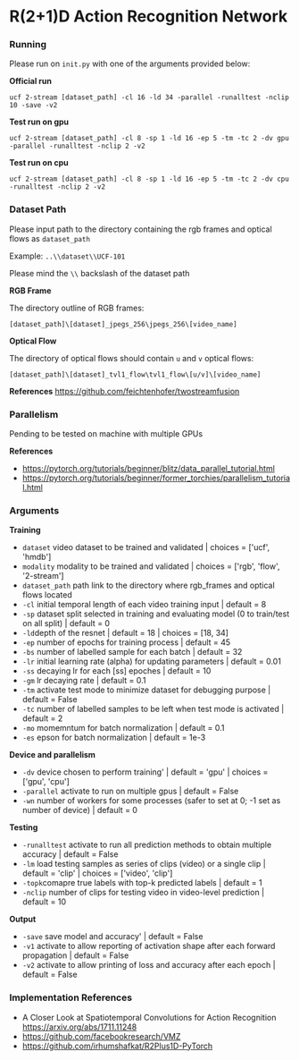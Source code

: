 # R(2+1)D Action Recognition Network
### Running

Please run on `init.py` with one of the arguments provided below:

**Official run**

`ucf 2-stream [dataset_path] -cl 16 -ld 34 -parallel -runalltest -nclip 10 -save -v2`

**Test run on gpu**

`ucf 2-stream [dataset_path] -cl 8 -sp 1 -ld 16 -ep 5 -tm -tc 2 -dv gpu -parallel -runalltest -nclip 2 -v2`

**Test run on cpu**

`ucf 2-stream [dataset_path] -cl 8 -sp 1 -ld 16 -ep 5 -tm -tc 2 -dv cpu -runalltest -nclip 2 -v2`

### Dataset Path

Please input path to the directory containing the rgb frames and optical flows as `dataset_path` 

Example: `..\\dataset\\UCF-101`

Please mind the `\\` backslash of the dataset path

**RGB Frame**

The directory outline of RGB frames:

`[dataset_path]\[dataset]_jpegs_256\jpegs_256\[video_name]`

**Optical Flow**

The directory of optical flows should contain `u` and `v` optical flows:

`[dataset_path]\[dataset]_tvl1_flow\tvl1_flow\[u/v]\[video_name]`

**References**
https://github.com/feichtenhofer/twostreamfusion

### Parallelism

Pending to be tested on machine with multiple GPUs

**References**
- https://pytorch.org/tutorials/beginner/blitz/data_parallel_tutorial.html
- https://pytorch.org/tutorials/beginner/former_torchies/parallelism_tutorial.html

### Arguments

**Training**

- `dataset` video dataset to be trained and validated | choices = ['ucf', 'hmdb']
- `modality` modality to be trained and validated | choices = ['rgb', 'flow', '2-stream']
- `dataset_path` path link to the directory where rgb_frames and optical flows located
- `-cl` initial temporal length of each video training input | default = 8
- `-sp` dataset split selected in training and evaluating model (0 to train/test on all split) | default = 0
- `-ld`depth of the resnet | default = 18 | choices = [18, 34]
- `-ep` number of epochs for training process | default = 45
- `-bs` number of labelled sample for each batch | default = 32
- `-lr` initial learning rate (alpha) for updating parameters | default = 0.01
- `-ss` decaying lr for each [ss] epoches | default = 10
- `-gm` lr decaying rate | default = 0.1
- `-tm` activate test mode to minimize dataset for debugging purpose | default = False
- `-tc` number of labelled samples to be left when test mode is activated | default = 2
- `-mo` momemntum for batch normalization | default = 0.1
- `-es` epson for batch normalization | default = 1e-3

**Device and parallelism**

- `-dv` device chosen to perform training' | default = 'gpu' | choices = ['gpu', 'cpu']
- `-parallel` activate to run on multiple gpus | default = False
- `-wn` number of workers for some processes (safer to set at 0; -1 set as number of device) | default = 0

**Testing**

- `-runalltest` activate to run all prediction methods to obtain multiple accuracy | default = False
- `-lm` load testing samples as series of clips (video) or a single clip | default = 'clip' | choices = ['video', 'clip']
- `-topk`comapre true labels with top-k predicted labels | default = 1
- `-nclip` number of clips for testing video in video-level prediction | default = 10

**Output**
- `-save` save model and accuracy' | default = False
- `-v1` activate to allow reporting of activation shape after each forward propagation | default = False
- `-v2` activate to allow printing of loss and accuracy after each epoch | default = False

### Implementation References

- A Closer Look at Spatiotemporal Convolutions for Action Recognition https://arxiv.org/abs/1711.11248
- https://github.com/facebookresearch/VMZ
- https://github.com/irhumshafkat/R2Plus1D-PyTorch
